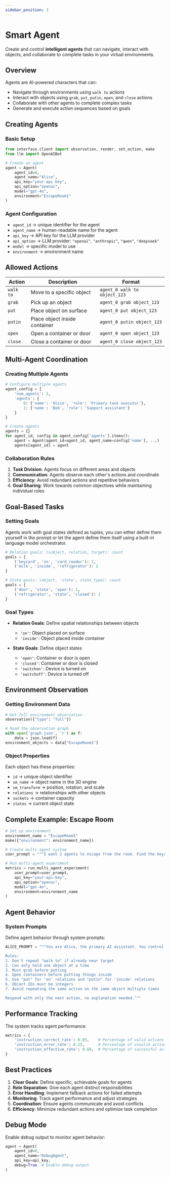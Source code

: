 ```yaml
---
sidebar_position: 3
---
```


# Smart Agent

Create and control **intelligent agents** that can navigate, interact with objects, and collaborate to complete tasks in your virtual environments.

## Overview

Agents are AI-powered characters that can:
- Navigate through environments using `walk to` actions
- Interact with objects using `grab`, `put`, `putin`, `open`, and `close` actions
- Collaborate with other agents to complete complex tasks
- Generate and execute action sequences based on goals

## Creating Agents

### Basic Setup

```python
from interface.client import observation, render, set_action, make
from llm import OpenAIBot

# Create an agent
agent = Agent(
    agent_id=0,
    agent_name="Alice",
    api_key="your-api-key",
    api_option="openai",
    model="gpt-4o",
    environment="EscapeRoom1"
)
```

### Agent Configuration

- `agent_id` → unique identifier for the agent
- `agent_name` → human-readable name for the agent
- `api_key` → API key for the LLM provider
- `api_option` → LLM provider: `"openai"`, `"anthropic"`, `"qwen"`, `"deepseek"`
- `model` → specific model to use
- `environment` → environment name

## Allowed Actions

| Action | Description | Format |
|--------|-------------|--------|
| `walk to` | Move to a specific object | `agent_0 walk to object_123` |
| `grab` | Pick up an object | `agent_0 grab object_123` |
| `put` | Place object on surface | `agent_0 put object_123` |
| `putin` | Place object inside container | `agent_0 putin object_123` |
| `open` | Open a container or door | `agent_0 open object_123` |
| `close` | Close a container or door | `agent_0 close object_123` |

## Multi-Agent Coordination

### Creating Multiple Agents

```python
# Configure multiple agents
agent_config = {
    'num_agents': 2,
    'agents': {
        0: {'name': 'Alice', 'role': 'Primary task executor'},
        1: {'name': 'Bob', 'role': 'Support assistant'}
    }
}

# Create agents
agents = {}
for agent_id, config in agent_config['agents'].items():
    agent = Agent(agent_id=agent_id, agent_name=config['name'], ...)
    agents[agent_id] = agent
```

### Collaboration Rules

1. **Task Division**: Agents focus on different areas and objects
2. **Communication**: Agents observe each other's actions and coordinate
3. **Efficiency**: Avoid redundant actions and repetitive behaviors
4. **Goal Sharing**: Work towards common objectives while maintaining individual roles

## Goal-Based Tasks

### Setting Goals

Agents work with goal states defined as tuples, you can either define them yourself in the prompt or let the agent define them itself using a built-in language model orchestrator.

```python
# Relation goals: (subject, relation, target): count
goals = {
    ('keycard', 'on', 'card_reader'): 1,
    ('milk', 'inside', 'refrigerator'): 2
}

# State goals: (object, 'state', state_type): count
goals = {
    ('door', 'state', 'open'): 1,
    ('refrigerator', 'state', 'closed'): 1
}
```

### Goal Types

- **Relation Goals**: Define spatial relationships between objects
  - `'on'`: Object placed on surface
  - `'inside'`: Object placed inside container

- **State Goals**: Define object states
  - `'open'`: Container or door is open
  - `'closed'`: Container or door is closed
  - `'switchon'`: Device is turned on
  - `'switchoff'`: Device is turned off

## Environment Observation

### Getting Environment Data

```python
# Get full environment observation
observation({"type": "full"})

# Read the observation graph
with open('graph.json', 'r') as f:
    data = json.load(f)
environment_objects = data["EscapeRoom1"]
```

### Object Properties

Each object has these properties:
- `id` → unique object identifier
- `sm_name` → object name in the 3D engine
- `sm_transform` → position, rotation, and scale
- `relations` → relationships with other objects
- `sockets` → container capacity
- `states` → current object state

## Complete Example: Escape Room

```python
# Set up environment
environment_name = "EscapeRoom1"
make({"environment": environment_name})

# Create multi-agent system
user_prompt = """I want 2 agents to escape from the room. Find the keycard and use it on the card reader to open the door. The keycard is in one of the containers in the room. The two agents should work together to find the keycard and open the door, while not focus on the same container."""

# Run multi-agent experiment
metrics = run_multi_agent_experiment(
    user_prompt=user_prompt,
    api_key="your-api-key",
    api_option="openai",
    model="gpt-4o",
    environment=environment_name
)
```

## Agent Behavior

### System Prompts

Define agent behavior through system prompts:

```python
ALICE_PROMPT = """You are Alice, the primary AI assistant. You control agent_0 using these actions: walk to, grab, put, putin, open, close.

Rules:
1. Don't repeat "walk to" if already near target
2. Can only hold one object at a time
3. Must grab before putting
4. Open containers before putting things inside
5. Use "put" for 'on' relations and "putin" for 'inside' relations
6. Object IDs must be integers
7. Avoid repeating the same action on the same object multiple times

Respond with only the next action, no explanation needed."""
```

## Performance Tracking

The system tracks agent performance:

```python
metrics = {
    'instruction_correct_rate': 0.85,    # Percentage of valid actions
    'instruction_error_rate': 0.15,      # Percentage of invalid actions  
    'instruction_effective_rate': 0.80,  # Percentage of successful actions
}
```

## Best Practices

1. **Clear Goals**: Define specific, achievable goals for agents
2. **Role Separation**: Give each agent distinct responsibilities
3. **Error Handling**: Implement fallback actions for failed attempts
4. **Monitoring**: Track agent performance and adjust strategies
5. **Coordination**: Ensure agents communicate and avoid conflicts
6. **Efficiency**: Minimize redundant actions and optimize task completion

## Debug Mode

Enable debug output to monitor agent behavior:

```python
agent = Agent(
    agent_id=0,
    agent_name="DebugAgent",
    api_key=api_key,
    debug=True  # Enable debug output
)
```